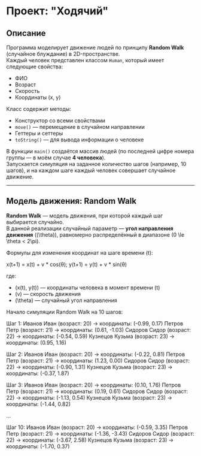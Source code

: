 # Проект: "Ходячий"

## Описание
Программа моделирует движение людей по принципу **Random Walk** (случайное блуждание) в 2D-пространстве.  
Каждый человек представлен классом `Human`, который имеет следующие свойства:

- ФИО  
- Возраст  
- Скорость  
- Координаты (x, y)  

Класс содержит методы:

- Конструктор со всеми свойствами  
- `move()` — перемещение в случайном направлении  
- Геттеры и сеттеры  
- `toString()` — для вывода информации о человеке  

В функции `main()` создаётся массив людей (по последней цифре номера группы — в моём случае **4 человека**).  
Запускается симуляция на заданное количество шагов (например, 10 шагов), и на каждом шаге каждый человек совершает случайное движение.

---

## Модель движения: Random Walk

**Random Walk** — модель движения, при которой каждый шаг выбирается случайно.  
В данной реализации случайный параметр — **угол направления движения** (\(\theta\)), равномерно распределённый в диапазоне \(0 \le \theta < 2\pi\).

Формулы для изменения координат на шаге времени \(t\):

x(t+1) = x(t) + v * cos(θ);
y(t+1) = y(t) + v * sin(θ)

где:  
- \(x(t), y(t)\) — координаты человека в момент времени \(t\)  
- \(v\) — скорость движения  
- \(\theta\) — случайный угол направления  


Начало симуляции Random Walk на 10 шагов:

Шаг 1:
Иванов Иван (возраст: 20) → координаты: (-0.99, 0.17)
Петров Петр (возраст: 21) → координаты: (0.61, -1.03)
Сидоров Сидор (возраст: 22) → координаты: (-0.54, 0.59)
Кузнецов Кузьма (возраст: 23) → координаты: (0.95, 1.16)

Шаг 2:
Иванов Иван (возраст: 20) → координаты: (-0.22, 0.81)
Петров Петр (возраст: 21) → координаты: (1.23, 0.00)
Сидоров Сидор (возраст: 22) → координаты: (-0.90, 1.31)
Кузнецов Кузьма (возраст: 23) → координаты: (-0.37, 1.87)

Шаг 3:
Иванов Иван (возраст: 20) → координаты: (0.10, 1.76)
Петров Петр (возраст: 21) → координаты: (0.19, 0.61)
Сидоров Сидор (возраст: 22) → координаты: (-1.13, 0.54)
Кузнецов Кузьма (возраст: 23) → координаты: (-1.44, 0.82)

...

Шаг 10:
Иванов Иван (возраст: 20) → координаты: (-0.59, 3.35)
Петров Петр (возраст: 21) → координаты: (-1.36, -3.43)
Сидоров Сидор (возраст: 22) → координаты: (-3.67, 2.58)
Кузнецов Кузьма (возраст: 23) → координаты: (-1.70, 0.37)



